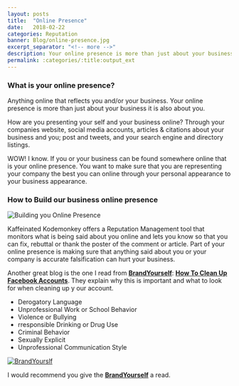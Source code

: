```yaml
---
layout: posts
title:  "Online Presence"
date:   2018-02-22
categories: Reputation
banner: Blog/online-presence.jpg
excerpt_separator: "<!-- more -->"
description: Your online presence is more than just about your business it is also about you.
permalink: :categories/:title:output_ext
---
```


<h3>What is your online presence?</h3>

<p>Anything online that reflects you and/or your business. Your online presence is more than just about your business it is also about you. </p>

<p>How are you presenting your self and your business online?
Through your companies website, social media accounts,  articles &amp; citations about your business and you; post and tweets, and your search engine and directory listings.</p>

<!-- more -->

<p>WOW! I know. If you or your business can be found somewhere online that is your online presence. You want to make sure that you are representing your company the best you can online through your personal appearance to your business appearance.</p>

<h3>How to Build our business online presence</h3>

<p><img src="{{site.url}}/assets/images/Blog/3-tips-for-building-your-online-presence.jpg" alt="Building you Online Presence" class="img-responsive img-thumbnail"></p>

<p>Kaffeinated Kodemonkey offers a Reputation Management tool that monitors what is being said about you online and lets you know so that you can fix, rebuttal or thank the poster of the comment or article. Part of your online presence is making sure that anything said about you or your company is accurate falsification can hurt your business.</p>

<p>Another great blog is the one I read from <a href="https://brandyourself.com" title="How to BrandYourSelf" target="blank"><strong>BrandYourself</strong></a>: <a href="https://brandyourself.com/blog/guide/how-to-clean-up-facebook-accounts/" target="blank" title="Clean up Facebook"><strong>How To Clean Up Facebook Accounts</strong></a>. They explain why this is important and what to look for when cleaning up y our account. </p>

<div class="row">
  <div class="col-sm-7">
    <ul class="basic-ul">
      <li class="basic-li">Derogatory Language</li>
      <li class="basic-li">Unprofessional Work or School Behavior</li>
      <li class="basic-li">Violence or Bullying</li>
      <li class="basic-li">rresponsible Drinking or Drug Use</li>
      <li class="basic-li">Criminal Behavior</li>
      <li class="basic-li">Sexually Explicit</li>
      <li class="basic-li">Unprofessional Communication Style</li>
    </ul>
  </div>
  <div class="col-sm-5">
    <p><a href="https://brandyourself.com" title="BrandYourSelf" target="blank"><img src="{{site.url}}/assets/images/Blog/brand-yourself-348x348.jpg" alt="BrandYourslf" class="img-responsive img-thumbnail"></a></p>

  </div></div>

<p>I would recommend you give the <a href="https://brandyourself.com" title="How to BrandYourSelf" target="blank"><strong>BrandYourself</strong></a> a read.</p>
